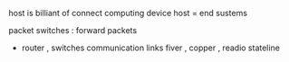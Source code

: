 host is billiant of connect computing device 
host = end sustems 

packet switches : forward packets 
- router , switches 
communication links 
fiver , copper , readio stateline 
